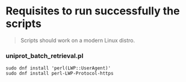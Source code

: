 # Requisites to run successfully the scripts 

> Scripts should work on a modern Linux distro.

### uniprot_batch_retrieval.pl

```{bash}
sudo dnf install 'perl(LWP::UserAgent)'
sudo dnf install perl-LWP-Protocol-https
```
